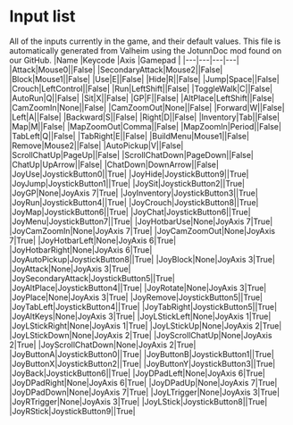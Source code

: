 # Input list
All of the inputs currently in the game, and their default values.
This file is automatically generated from Valheim using the JotunnDoc mod found on our GitHub.
|Name |Keycode |Axis |Gamepad |
|---|---|---|---|
|Attack|Mouse0||False|
|SecondaryAttack|Mouse2||False|
|Block|Mouse1||False|
|Use|E||False|
|Hide|R||False|
|Jump|Space||False|
|Crouch|LeftControl||False|
|Run|LeftShift||False|
|ToggleWalk|C||False|
|AutoRun|Q||False|
|Sit|X||False|
|GP|F||False|
|AltPlace|LeftShift||False|
|CamZoomIn|None||False|
|CamZoomOut|None||False|
|Forward|W||False|
|Left|A||False|
|Backward|S||False|
|Right|D||False|
|Inventory|Tab||False|
|Map|M||False|
|MapZoomOut|Comma||False|
|MapZoomIn|Period||False|
|TabLeft|Q||False|
|TabRight|E||False|
|BuildMenu|Mouse1||False|
|Remove|Mouse2||False|
|AutoPickup|V||False|
|ScrollChatUp|PageUp||False|
|ScrollChatDown|PageDown||False|
|ChatUp|UpArrow||False|
|ChatDown|DownArrow||False|
|JoyUse|JoystickButton0||True|
|JoyHide|JoystickButton9||True|
|JoyJump|JoystickButton1||True|
|JoySit|JoystickButton2||True|
|JoyGP|None|JoyAxis 7|True|
|JoyInventory|JoystickButton3||True|
|JoyRun|JoystickButton4||True|
|JoyCrouch|JoystickButton8||True|
|JoyMap|JoystickButton6||True|
|JoyChat|JoystickButton6||True|
|JoyMenu|JoystickButton7||True|
|JoyHotbarUse|None|JoyAxis 7|True|
|JoyCamZoomIn|None|JoyAxis 7|True|
|JoyCamZoomOut|None|JoyAxis 7|True|
|JoyHotbarLeft|None|JoyAxis 6|True|
|JoyHotbarRight|None|JoyAxis 6|True|
|JoyAutoPickup|JoystickButton8||True|
|JoyBlock|None|JoyAxis 3|True|
|JoyAttack|None|JoyAxis 3|True|
|JoySecondaryAttack|JoystickButton5||True|
|JoyAltPlace|JoystickButton4||True|
|JoyRotate|None|JoyAxis 3|True|
|JoyPlace|None|JoyAxis 3|True|
|JoyRemove|JoystickButton5||True|
|JoyTabLeft|JoystickButton4||True|
|JoyTabRight|JoystickButton5||True|
|JoyAltKeys|None|JoyAxis 3|True|
|JoyLStickLeft|None|JoyAxis 1|True|
|JoyLStickRight|None|JoyAxis 1|True|
|JoyLStickUp|None|JoyAxis 2|True|
|JoyLStickDown|None|JoyAxis 2|True|
|JoyScrollChatUp|None|JoyAxis 2|True|
|JoyScrollChatDown|None|JoyAxis 2|True|
|JoyButtonA|JoystickButton0||True|
|JoyButtonB|JoystickButton1||True|
|JoyButtonX|JoystickButton2||True|
|JoyButtonY|JoystickButton3||True|
|JoyBack|JoystickButton6||True|
|JoyDPadLeft|None|JoyAxis 6|True|
|JoyDPadRight|None|JoyAxis 6|True|
|JoyDPadUp|None|JoyAxis 7|True|
|JoyDPadDown|None|JoyAxis 7|True|
|JoyLTrigger|None|JoyAxis 3|True|
|JoyRTrigger|None|JoyAxis 3|True|
|JoyLStick|JoystickButton8||True|
|JoyRStick|JoystickButton9||True|

